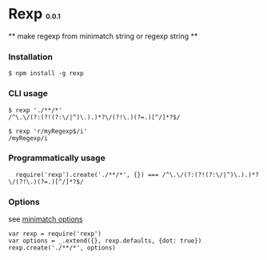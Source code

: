 Rexp <font size="2">0.0.1</font>
========= 

** make regexp from minimatch string or regexp string **

### Installation

    $ npm install -g rexp

### CLI usage

    $ rexp './**/*'
    /^\.\/(?:(?!(?:\/|^)\.).)*?\/(?!\.)(?=.)[^/]*?$/

    $ rexp 'r/myRegexp$/i'
    /myRegexp/i


### Programmatically usage

      require('rexp').create('./**/*', {}) === /^\.\/(?:(?!(?:\/|^)\.).)*?\/(?!\.)(?=.)[^/]*?$/


### Options
    
  see [minimatch options]

    var rexp = require('rexp')
    var options = _.extend({}, rexp.defaults, {dot: true})
    rexp.create('./**/*', options)

[minimatch options]: https://github.com/isaacs/minimatch#options